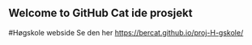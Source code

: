## Welcome to GitHub Cat ide prosjekt
#Høgskole webside
Se den her  https://bercat.github.io/proj-H-gskole/
